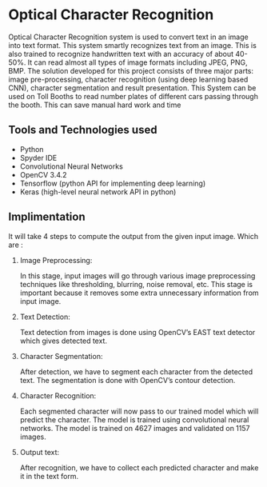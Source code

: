 # Optical Character Recognition
Optical Character Recognition system is used to convert text in an image into text format. This system smartly recognizes text from an image. This is also trained to recognize handwritten text with an accuracy of about 40-50%. It can read almost all types of image formats including JPEG, PNG, BMP. The solution developed for this project consists of three major parts: image pre-processing, character recognition (using deep learning based CNN), character segmentation and result presentation. This System can be used on Toll Booths to read number plates of different cars passing through the booth. This can save manual hard work and time

## Tools and Technologies used

- Python
- Spyder IDE
- Convolutional Neural Networks
- OpenCV 3.4.2
- Tensorflow (python API for implementing deep learning)
- Keras (high-level neural network API in python)

## Implimentation
It will take 4 steps to compute the output from the given input image. Which are :

1. Image Preprocessing:
    
    In this stage, input images will go through various image preprocessing techniques like thresholding, blurring, noise removal, etc. This stage is important because it removes some extra unnecessary information from input image.

    
2. Text Detection:

    Text detection from images is done using OpenCV’s EAST text detector which gives detected text.

3. Character Segmentation:

    After detection, we have to segment each character from the detected text. The segmentation is done with OpenCV’s contour detection.
    
4. Character Recognition:

   Each segmented character will now pass to our trained model which will predict the character. The model is trained using convolutional neural networks. The model is trained on 4627 images and validated on 1157 images.
  
5. Output text:

   After recognition, we have to collect each predicted character and make it in the text form.
  
